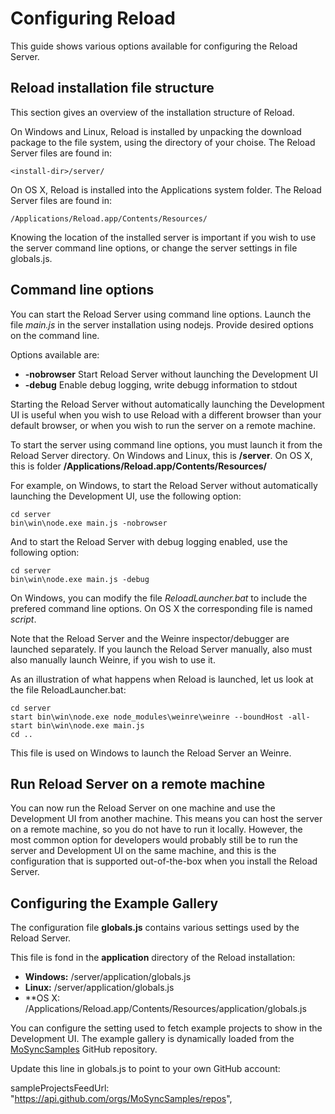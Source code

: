 <!-- <mosyncheadertags>
<meta name="description" content="Configuring MoSync Reload" />
<meta name="keywords" content="mobile development,dev,sdk,ide,apps,mobile,apps,android,ios,iphone,ipad,mobile,open source,application,ide,cross
platform,programming,mosync,,reload,mosync reload,native ui,nativeui" />
<title>Configuring MoSync Reload</title>
</mosyncheadertags> -->

# Configuring Reload

This guide shows various options available for configuring the Reload Server.

## Reload installation file structure

This section gives an overview of the installation structure of Reload.

On Windows and Linux, Reload is installed by unpacking the download package to the file system, using the directory of your choise. The Reload Server files are found in:

    <install-dir>/server/

On OS X, Reload is installed into the Applications system folder. The Reload Server files are found in: 

    /Applications/Reload.app/Contents/Resources/

Knowing the location of the installed server is important if you wish to use the server command line options, or change the server settings in file globals.js.

## Command line options

You can start the Reload Server using command line options. Launch the file *main.js* in the server installation using nodejs. Provide desired options on the command line.

Options available are:

* **-nobrowser** Start Reload Server without launching the Development UI
* **-debug** Enable debug logging, write debugg information to stdout

Starting the Reload Server without automatically launching the Development UI is useful when you wish to use Reload with a different browser than your default browser, or when you wish to run the server on a remote machine.

To start the server using command line options, you must launch it from the Reload Server directory. On Windows and Linux, this is **<install-dir>/server**. On OS X, this is folder **/Applications/Reload.app/Contents/Resources/**

For example, on Windows, to start the Reload Server without automatically launching the Development UI, use the following option:

    cd server
    bin\win\node.exe main.js -nobrowser

And to start the Reload Server with debug logging enabled, use the following option: 

    cd server
    bin\win\node.exe main.js -debug

On Windows, you can modify the file *ReloadLauncher.bat* to include the prefered command line options. On OS X the corresponding file is named *script*.

Note that the Reload Server and the Weinre inspector/debugger are launched separately. If you launch the Reload Server manually, also must also manually launch Weinre, if you wish to use it.

As an illustration of what happens when Reload is launched, let us look at the file ReloadLauncher.bat:

    cd server
    start bin\win\node.exe node_modules\weinre\weinre --boundHost -all-
    start bin\win\node.exe main.js
    cd ..

This file is used on Windows to launch the Reload Server an Weinre.

## Run Reload Server on a remote machine

You can now run the Reload Server on one machine and use the Development UI from another machine. This means you can host the server on a remote machine, so you do not have to run it locally. However, the most common option for developers would probably still be to run the server and Development UI on the same machine, and this is the configuration that is supported out-of-the-box when you install the Reload Server.

## Configuring the Example Gallery

The configuration file **globals.js** contains various settings used by the Reload Server.

This file is fond in the **application** directory of the Reload installation:

* **Windows:** <install-dir>/server/application/globals.js
* **Linux:** <install-dir>/server/application/globals.js
* **OS X: /Applications/Reload.app/Contents/Resources/application/globals.js

You can configure the setting used to fetch example projects to show in the Development UI. The example gallery is dynamically loaded from the [MoSyncSamples](https://github.com/MoSyncSamples) GitHub repository. 

Update this line in globals.js to point to your own GitHub account:

   sampleProjectsFeedUrl: "https://api.github.com/orgs/MoSyncSamples/repos",

